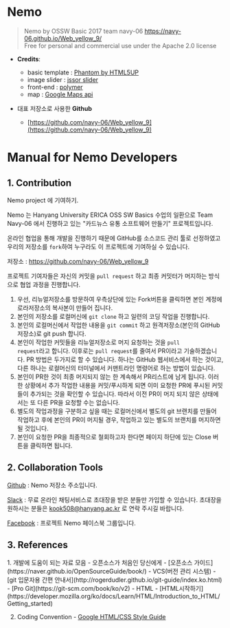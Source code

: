 # Nemo

> Nemo by OSSW Basic 2017 team navy-06
>https://navy-06.github.io/Web_yellow_9/<br/>
>Free for personal and commercial use under the Apache 2.0 license

* **Credits**:
	* basic template : [Phantom by HTML5UP](https://html5up.net)
	* image slider : [jssor slider](https://www.jssor.com)
	* front-end : [polymer](https://www.polymer-project.org/)
	* map : [Google Maps api](https://developers.google.com/maps/documentation/javascript/adding-a-google-map?hl=ko)


* 대표 저장소로 사용한 **Github**
	* [https://github.com/navy-06/Web_yellow_9](https://github.com/navy-06/Web_yellow_9)



Manual for Nemo Developers
======================

<h2> 1. Contribution </h2>


  Nemo project 에 기여하기.

  Nemo 는 Hanyang University ERICA OSS SW Basics 수업의 일환으로 Team Navy-06 에서 진행하고 있는 "카드뉴스 유통 소프트웨어 만들기" 프로젝트입니다.

  온라인 협업을 통해 개발을 진행하기 때문에 GitHub를 소스코드 관리 툴로 선정하였고 우리의 저장소를 <code>fork</code>하여 누구라도 이 프로젝트에 기여하실 수 있습니다.

  저장소 : <https://github.com/navy-06/Web_yellow_9>

  프로젝트 기여자들은 자신의 커밋을 <code>pull request</code> 하고 최종 커밋터가 머지하는 방식으로 협업 과정을 진행합니다.
  1. 우선, 리뉴얼저장소를 방문하여 우측상단에 있는 Fork버튼을 클릭하면 본인 계정에 로라저장소의 복사본이 만들어 집니다.
  2. 본인의 저장소를 로컬머신에 <code>git clone</code> 하고 일련의 코딩 작업을 진행합니다.
  3. 본인의 로컬머신에서 작업한 내용을 <code>git commit</code> 하고 원격저장소(본인의 GitHub 저장소)로 git push 합니다.
  4. 본인이 작업한 커밋들을 리뉴얼저장소로 머지 요청하는 것을 <code>pull request</code>라고 합니다. 이후로는 <code>pull request</code>를 줄여서 PR이라고 기술하겠습니다. PR 방법은 두가지로 할 수 있습니다. 하나는 GitHub 웹서비스에서 하는 것이고, 다른 하나는 로컬머신의 터미널에서 커맨트라인 명령어로 하는 방법이 있습니다.
  5. 본인이 PR한 것이 최종 머지되지 않는 한 계속해서 PR리스트에 남게 됩니다. 이러한 상황에서 추가 작업한 내용을 커밋/푸시하게 되면 이미 요청한 PR에 푸시된 커밋들이 추가되는 것을 확인할 수 있습니다. 따라서 이전 PR이 머지 되지 않은 상태에서는 또 다른 PR을 요청할 수는 없습니다.
  6. 별도의 작업과정을 구분하고 싶을 때는 로컬머신에서 별도의 git 브랜치를 만들어 작업하고 후에 본인의 PR이 머지될 경우, 작업하고 있는 별도의 브랜치를 머지하면 될 것입니다.
  7. 본인이 요청한 PR을 최종적으로 철회하고자 한다면 페이지 하단에 있는 Close 버튼을 클릭하면 됩니다.


<h2> 2. Collaboration Tools </h2>

  [Github](https://github.com/navy-06/Web_yellow_9) : Nemo 저장소 주소입니다.

  [Slack](https://worldofnemo.slack.com/) : 무료 온라인 채팅서비스로 초대장을 받은 분들만 가입할 수 있습니다. 초대장을 원하시는 분들은 <kook508@hanyang.ac.kr> 로 연락 주시길 바랍니다.

  [Facebook](https://www.facebook.com/groups/146509015998587/) : 프로젝트 Nemo 페이스북 그룹입니다.

<h2> 3. References </h2>
  1. 개발에 도움이 되는 자료 모음
    - 오픈소스가 처음인 당신에게
      - [오픈소스 가이드](https://naver.github.io/OpenSourceGuide/book/)
    - VCS(버전 관리 시스템)
      - [git 입문자용 간편 안내서](http://rogerdudler.github.io/git-guide/index.ko.html)
      - [Pro Git](https://git-scm.com/book/ko/v2)
    - HTML
      - [HTML시작하기](https://developer.mozilla.org/ko/docs/Learn/HTML/Introduction_to_HTML/Getting_started)

  2. Coding Convention
    - [Google HTML/CSS Style Guide](https://google.github.io/styleguide/htmlcssguide.html)
